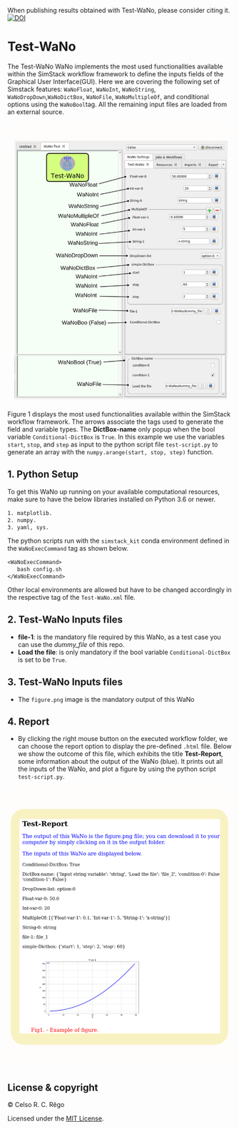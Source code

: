 When publishing results obtained with Test-WaNo, please consider citing it. [![DOI](https://zenodo.org/badge/440164995.svg)](https://zenodo.org/badge/latestdoi/440164995)

# Test-WaNo
The Test-WaNo WaNo implements the most used functionalities available within the SimStack workflow framework to define the inputs fields of the Graphical User Interface(GUI). Here we are covering the following set of Simstack features: `WaNoFloat`, `WaNoInt`, `WaNoString`, `WaNoDropDown`,`WaNoDictBox`, `WaNoFile`, `WaNoMultipleOf`, and conditional options using the `WaNoBool`tag. All the remaining input files are loaded from an external source.

<img src="Test-WaNo-GUI.png" alt="drawing" width="700"/>

Figure 1 displays the most used functionalities available within the SimStack workflow framework. The arrows associate the tags used to generate the field and variable types. The **DictBox-name** only popup when the bool variable `Conditional-DictBox` is `True`. In this example we use the variables `start`,  `stop`, and `step` as input to the python script file `test-script.py` to generate an array with the `numpy.arange(start, stop, step)` function.    

## 1. Python Setup
To get this WaNo up running on your available computational resources, make sure to have the below libraries installed on Python 3.6 or newer.

```
1. matplotlib.
2. numpy.
3. yaml, sys. 
```

The python scripts run with the `simstack_kit` conda environment defined in the `WaNoExecCommand` tag as shown below. 
```
<WaNoExecCommand>
   bash config.sh
</WaNoExecCommand>
```
Other local environments are allowed but have to be changed accordingly in the respective tag of the `Test-WaNo.xml` file.


## 2. Test-WaNo Inputs files 
- **file-1**:  is the mandatory file required by this WaNo, as a test case you can use the *dummy_file* of this repo.
- **Load the file**: is only mandatory if the bool variable `Conditional-DictBox` is set to be `True`.

## 3. Test-WaNo Inputs files 
   - The `figure.png` image is the mandatory output of this WaNo
## 4. Report
   - By clicking the right mouse button on the executed workflow folder, we can choose the report option to display the pre-defined `.html` file. Below we show the outcome of this file, which exhibits the title **Test-Report**, some information about the output of the WaNo (blue). It prints out all the inputs of the WaNo, and plot a figure by using the python script `test-script.py`.     
   <img src="Report.png" alt="drawing" width="700"/>

## License & copyright
© Celso R. C. Rêgo

Licensed under the [MIT License](LICENSE).

